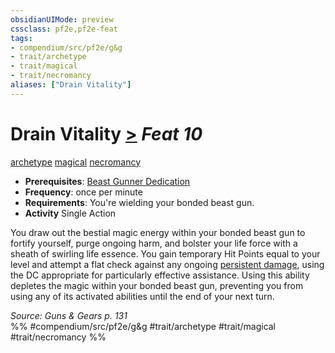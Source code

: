 ```yaml
---
obsidianUIMode: preview
cssclass: pf2e,pf2e-feat
tags:
- compendium/src/pf2e/g&g
- trait/archetype
- trait/magical
- trait/necromancy
aliases: ["Drain Vitality"]
---
```

# Drain Vitality  [>](chapter-9-playing-the-game.md#Actions "Single Action") *Feat 10*  
[archetype](archetype.md "Archetype Feat Trait")  [magical](magical.md "Magical Item Trait")  [necromancy](necromancy.md "Necromancy School Trait")  

- **Prerequisites**: [Beast Gunner Dedication](beast-gunner-dedication-g-g.md)
- **Frequency**: once per minute
- **Requirements**: You're wielding your bonded beast gun.
- **Activity** Single Action

You draw out the bestial magic energy within your bonded beast gun to fortify yourself, purge ongoing harm, and bolster your life force with a sheath of swirling life essence. You gain temporary Hit Points equal to your level and attempt a flat check against any ongoing [persistent damage](conditions.md#Persistent%20Damage), using the DC appropriate for particularly effective assistance. Using this ability depletes the magic within your bonded beast gun, preventing you from using any of its activated abilities until the end of your next turn.

*Source: Guns & Gears p. 131*  
%% #compendium/src/pf2e/g&g #trait/archetype #trait/magical #trait/necromancy %%